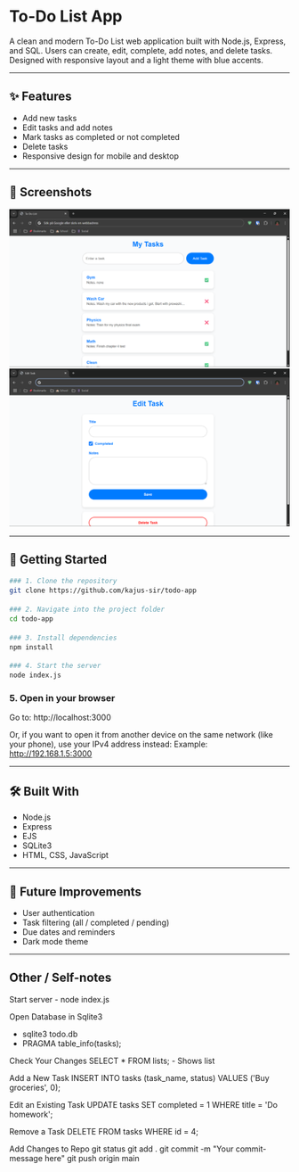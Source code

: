 # To-Do List App

A clean and modern To-Do List web application built with Node.js, Express, and SQL. Users can create, edit, complete, add notes, and delete tasks. Designed with responsive layout and a light theme with blue accents.

---

## ✨ Features

- Add new tasks
- Edit tasks and add notes
- Mark tasks as completed or not completed
- Delete tasks
- Responsive design for mobile and desktop

---

## 📸 Screenshots

![Screenshot](./public/images/main-page.png)
![Screenshot](./public/images/edit-page.png)

---

## 🚀 Getting Started
```bash
### 1. Clone the repository
git clone https://github.com/kajus-sir/todo-app

### 2. Navigate into the project folder
cd todo-app

### 3. Install dependencies
npm install

### 4. Start the server
node index.js
```
### 5. Open in your browser

Go to: http://localhost:3000

Or, if you want to open it from another device on the same network (like your phone), use your IPv4 address instead:
Example: http://192.168.1.5:3000

---

## 🛠️ Built With
- Node.js
- Express
- EJS
- SQLite3
- HTML, CSS, JavaScript

---

## 📌 Future Improvements
- User authentication
- Task filtering (all / completed / pending)
- Due dates and reminders
- Dark mode theme

---

## Other / Self-notes

Start server - node index.js

Open Database in Sqlite3
 - sqlite3 todo.db
 - PRAGMA table_info(tasks);

Check Your Changes
    SELECT * FROM lists; - Shows list
 
Add a New Task
    INSERT INTO tasks (task_name, status) VALUES ('Buy groceries', 0);

Edit an Existing Task
    UPDATE tasks SET completed = 1 WHERE title = 'Do homework';

Remove a Task
    DELETE FROM tasks WHERE id = 4;

Add Changes to Repo
    git status
    git add .
    git commit -m "Your commit-message here"
    git push origin main



